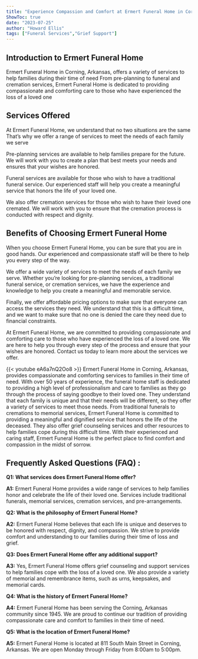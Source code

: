 ```yaml
---
title: "Experience Compassion and Comfort at Ermert Funeral Home in Corning, Arkansas"
ShowToc: true 
date: "2023-07-25"
author: "Howard Ellis" 
tags: ["Funeral Services","Grief Support"]
---
```

## Introduction to Ermert Funeral Home
Ermert Funeral Home in Corning, Arkansas, offers a variety of services to help families during their time of need From pre-planning to funeral and cremation services, Ermert Funeral Home is dedicated to providing compassionate and comforting care to those who have experienced the loss of a loved one 

## Services Offered 
At Ermert Funeral Home, we understand that no two situations are the same That’s why we offer a range of services to meet the needs of each family we serve 

Pre-planning services are available to help families prepare for the future. We will work with you to create a plan that best meets your needs and ensures that your wishes are honored. 

Funeral services are available for those who wish to have a traditional funeral service. Our experienced staff will help you create a meaningful service that honors the life of your loved one. 

We also offer cremation services for those who wish to have their loved one cremated. We will work with you to ensure that the cremation process is conducted with respect and dignity. 

## Benefits of Choosing Ermert Funeral Home 
When you choose Ermert Funeral Home, you can be sure that you are in good hands. Our experienced and compassionate staff will be there to help you every step of the way. 

We offer a wide variety of services to meet the needs of each family we serve. Whether you’re looking for pre-planning services, a traditional funeral service, or cremation services, we have the experience and knowledge to help you create a meaningful and memorable service. 

Finally, we offer affordable pricing options to make sure that everyone can access the services they need. We understand that this is a difficult time, and we want to make sure that no one is denied the care they need due to financial constraints. 

At Ermert Funeral Home, we are committed to providing compassionate and comforting care to those who have experienced the loss of a loved one. We are here to help you through every step of the process and ensure that your wishes are honored. Contact us today to learn more about the services we offer.

{{< youtube eA6a7nQ2Oo8 >}} 
Ermert Funeral Home in Corning, Arkansas, provides compassionate and comforting services to families in their time of need. With over 50 years of experience, the funeral home staff is dedicated to providing a high level of professionalism and care to families as they go through the process of saying goodbye to their loved one. They understand that each family is unique and that their needs will be different, so they offer a variety of services to meet those needs. From traditional funerals to cremations to memorial services, Ermert Funeral Home is committed to providing a meaningful and dignified service that honors the life of the deceased. They also offer grief counseling services and other resources to help families cope during this difficult time. With their experienced and caring staff, Ermert Funeral Home is the perfect place to find comfort and compassion in the midst of sorrow.

## Frequently Asked Questions (FAQ) :
**Q1: What services does Ermert Funeral Home offer?**

**A1:** Ermert Funeral Home provides a wide range of services to help families honor and celebrate the life of their loved one. Services include traditional funerals, memorial services, cremation services, and pre-arrangements.

**Q2: What is the philosophy of Ermert Funeral Home?**

**A2:** Ermert Funeral Home believes that each life is unique and deserves to be honored with respect, dignity, and compassion. We strive to provide comfort and understanding to our families during their time of loss and grief.

**Q3: Does Ermert Funeral Home offer any additional support?**

**A3:** Yes, Ermert Funeral Home offers grief counseling and support services to help families cope with the loss of a loved one. We also provide a variety of memorial and remembrance items, such as urns, keepsakes, and memorial cards.

**Q4: What is the history of Ermert Funeral Home?**

**A4:** Ermert Funeral Home has been serving the Corning, Arkansas community since 1945. We are proud to continue our tradition of providing compassionate care and comfort to families in their time of need.

**Q5: What is the location of Ermert Funeral Home?**

**A5:** Ermert Funeral Home is located at 811 South Main Street in Corning, Arkansas. We are open Monday through Friday from 8:00am to 5:00pm.




